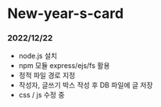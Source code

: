 # New-year-s-card

  <h3>2022/12/22</h3>
  <ul>
    <li>node.js 설치</li>
    <li>npm 모듈 express/ejs/fs 활용</li>
    <li>정적 파일 경로 지정</li>
    <li>작성자, 글쓰기 박스 작성 후 DB 파일에 글 저장 </li>
    <li>css / js 수정 중 </li>
  </ul>

